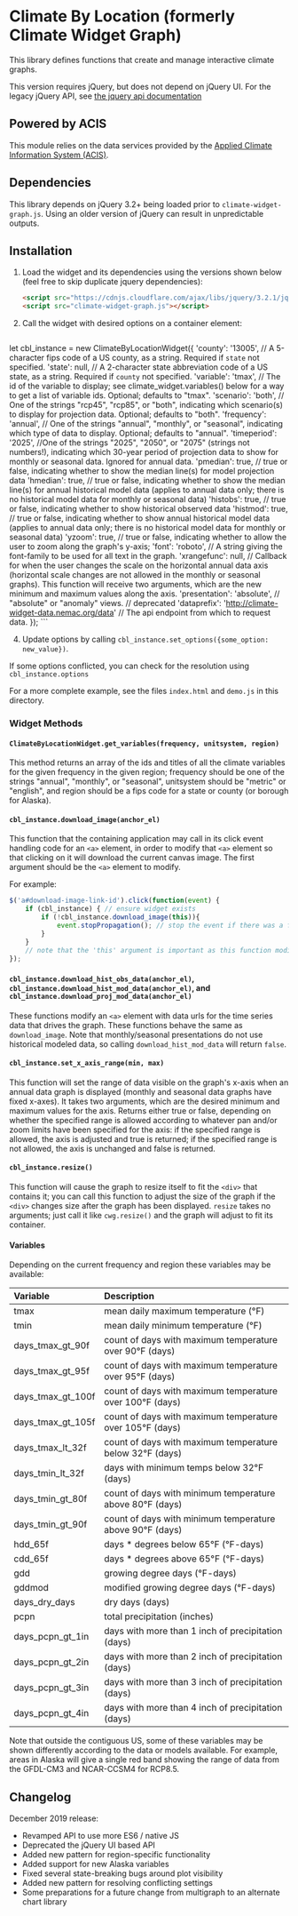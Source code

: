 # Climate By Location (formerly Climate Widget Graph)

This library defines functions that create and manage interactive climate graphs. 

This version requires jQuery, but does not depend on jQuery UI. For the legacy jQuery API, see [the jquery api documentation](jquery_readme.md)

## Powered by ACIS
This module relies on the data services provided by the [Applied Climate Information System (ACIS)](http://www.rcc-acis.org/index.html).

## Dependencies

This library depends on jQuery 3.2+ being loaded prior to `climate-widget-graph.js`. Using an older version of jQuery can result in unpredictable outputs.

## Installation
1. Load the widget and its dependencies using the versions shown below (feel free to skip duplicate jquery dependencies):

    ```html
    <script src="https://cdnjs.cloudflare.com/ajax/libs/jquery/3.2.1/jquery.min.js" integrity="sha256-hwg4gsxgFZhOsEEamdOYGBf13FyQuiTwlAQgxVSNgt4=" crossorigin="anonymous"></script>
   <script src="climate-widget-graph.js"></script>
    ```

2.  Call the widget with desired options on a container element:
   
   	```javascript
   let cbl_instance = new ClimateByLocationWidget({
      'county': '13005', // A 5-character fips code of a US county, as a string.  Required if `state` not specified.
      'state': null, // A 2-character state abbreviation code of a US state, as a string.  Required if `county` not specified. 
      'variable': 'tmax', // The id of the variable to display; see climate_widget.variables() below for a way to get a list of variable ids.  Optional; defaults to "tmax".
      'scenario': 'both', //  One of the strings "rcp45", "rcp85", or "both", indicating which scenario(s) to display for projection data.  Optional; defaults to "both".
      'frequency': 'annual', // One of the strings "annual", "monthly", or "seasonal", indicating which type of data to display.  Optional; defaults to "annual".
      'timeperiod': '2025', //One of the strings "2025", "2050", or "2075" (strings not numbers!), indicating which 30-year period of projection data to show for monthly or seasonal data.  Ignored for annual data.
      'pmedian': true, // true or false, indicating whether to show the median line(s) for model projection data 
      'hmedian': true, // true or false, indicating whether to show the median line(s) for annual historical model data (applies to annual data only; there is no historical model data for monthly or seasonal data)
      'histobs': true, // true or false, indicating whether to show historical observed data
      'histmod': true, // true or false, indicating whether to show annual historical model data (applies to annual data only; there is no historical model data for monthly or seasonal data) 
      'yzoom': true, // true or false, indicating whether to allow the user to zoom along the graph's y-axis; 
      'font': 'roboto', // A string giving the font-family to be used for all text in the graph.
      'xrangefunc': null, // Callback for when the user changes the scale on the horizontal annual data axis (horizontal scale changes are not allowed in the monthly or seasonal graphs).  This function will receive two arguments, which are the new minimum and maximum values along the axis. 
      'presentation': 'absolute', // "absolute" or "anomaly" views. // deprecated
      'dataprefix': 'http://climate-widget-data.nemac.org/data' // The api endpoint from which to request data.
      });
    ```

4. Update options by calling `cbl_instance.set_options({some_option: new_value})`.
 
If some options conflicted, you can check for the resolution using `cbl_instance.options`
 
For a more complete example, see the files `index.html` and `demo.js` in this
directory.

### Widget Methods

#### `ClimateByLocationWidget.get_variables(frequency, unitsystem, region)`

This method returns an array of the ids and titles of all the climate variables for
the given frequency in the given region; frequency should be one of the strings "annual",
"monthly", or "seasonal", unitsystem should be "metric" or "english", and region should be a fips code for a state or county (or borough for Alaska).

#### `cbl_instance.download_image(anchor_el)` 
 
  This function that the containing application may call in its click event handling code for an `<a>` element, in order to modify that `<a>` element so that clicking on it will download the current canvas image. The first argument should be the `<a>` element to modify.
        
  For example:

  ```javascript
  $('a#download-image-link-id').click(function(event) {
      if (cbl_instance) { // ensure widget exists
          if (!cbl_instance.download_image(this)){
              event.stopPropagation(); // stop the event if there was a failure
          }
      }
      // note that the 'this' argument is important as this function modifies the <a> tag
  });
  ```
    
#### `cbl_instance.download_hist_obs_data(anchor_el)`, `cbl_instance.download_hist_mod_data(anchor_el)`, and `cbl_instance.download_proj_mod_data(anchor_el)`
 
  These functions modify an `<a>` element with data urls for the time series data that drives the graph. These functions behave the same as `download_image`. Note that monthly/seasonal presentations do not use historical modeled data, so calling `download_hist_mod_data` will return `false`.   
      
#### `cbl_instance.set_x_axis_range(min, max)`
 
 This function will set the range of data visible on the graph's x-axis when an annual data graph is displayed (monthly and seasonal data graphs have fixed x-axes).  It takes two arguments, which are the desired minimum and maximum values for the axis. Returns either true or false, depending on whether the specified range is allowed according to whatever pan and/or zoom limits have been specified for the axis:  if the specified range is allowed, the axis is adjusted and true is returned; if the specified range is not allowed, the axis is unchanged and false is returned.
      
#### `cbl_instance.resize()`
 This function will cause the graph to resize itself to fit the `<div>` that contains it; you can call this function to adjust the size of the graph if the `<div>` changes size after the graph has been displayed. `resize` takes no arguments; just call it like `cwg.resize()` and the graph will adjust to fit its container.

#### Variables

Depending on the current frequency and region these variables may be available:

| Variable            | Description                                              |
|:--------------------|:---------------------------------------------------------|
| tmax                | mean daily maximum temperature (°F)                      |
| tmin                | mean daily minimum temperature (°F)                      |
| days_tmax_gt_90f    | count of days with maximum temperature over 90°F (days)  |
| days_tmax_gt_95f    | count of days with maximum temperature over 95°F (days)  |
| days_tmax_gt_100f   | count of days with maximum temperature over 100°F (days) |
| days_tmax_gt_105f   | count of days with maximum temperature over 105°F (days) |
| days_tmax_lt_32f    | count of days with maximum temperature below 32°F (days) |
| days_tmin_lt_32f    | days with minimum temps below 32°F (days)                |
| days_tmin_gt_80f    | count of days with minimum temperature above 80°F (days) |
| days_tmin_gt_90f    | count of days with minimum temperature above 90°F (days) |
| hdd_65f             | days * degrees below 65°F (°F-days)                      |
| cdd_65f             | days * degrees above 65°F (°F-days)                      |
| gdd                 | growing degree days (°F-days)                            |
| gddmod              | modified growing degree days (°F-days)                   |
| days_dry_days       | dry days (days)                                          |
| pcpn                | total precipitation (inches)                             |
| days_pcpn_gt_1in    | days with more than 1 inch of precipitation (days)       |
| days_pcpn_gt_2in    | days with more than 2 inch of precipitation (days)       |
| days_pcpn_gt_3in    | days with more than 3 inch of precipitation (days)       |
| days_pcpn_gt_4in    | days with more than 4 inch of precipitation (days)       |

Note that outside the contiguous US, some of these variables may be shown differently according to the data or models available. For example, areas in Alaska will give a single red band showing the range of data from the GFDL-CM3 and NCAR-CCSM4 for RCP8.5.


## Changelog

December 2019 release:
- Revamped API to use more ES6 / native JS
- Deprecated the jQuery UI based API
- Added new pattern for region-specific functionality
- Added support for new Alaska variables
- Fixed several state-breaking bugs around plot visibility
- Added new pattern for resolving conflicting settings
- Some preparations for a future change from multigraph to an alternate chart library

